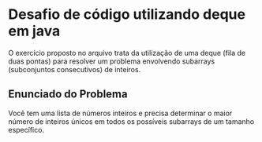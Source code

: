 # Desafio de código utilizando deque em java

O exercício proposto no arquivo trata da utilização de uma deque (fila de duas pontas) para resolver um problema envolvendo subarrays (subconjuntos consecutivos) de inteiros.

## Enunciado do Problema
Você tem uma lista de números inteiros e precisa determinar o maior número de inteiros únicos em todos os possíveis subarrays de um tamanho específico.
